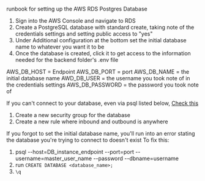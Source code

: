 runbook for setting up the AWS RDS Postgres Database

1. Sign into the AWS Console and navigate to RDS
1. Create a PostgreSQL database with standard create, taking note of the credentials settings and setting public access to "yes" 
1. Under Additional configuration at the bottom set the initial database name to whatever you want it to be
1. Once the database is created, click it to get access to the information needed for the backend folder's .env file

AWS_DB_HOST = Endpoint
AWS_DB_PORT = port
AWS_DB_NAME = the initial database name
AWD_DB_USER = the username you took note of in the credentials settings
AWS_DB_PASSWORD = the password you took note of

If you can't connect to your database, even via psql listed below, [Check this](https://serverfault.com/questions/656079/unable-to-connect-to-public-postgresql-rds-instance)
1. Create a new security group for the database
1. Create a new rule where inbound and outbound is anywhere


If you forgot to set the initial database name, you'll run into an error stating the database you're trying to connect to doesn't exist
To fix this:
1. psql --host=DB_instance_endpoint --port=port --username=master_user_name --password --dbname=username
1. run `CREATE DATABASE <database_name>;`
1. `\q`
